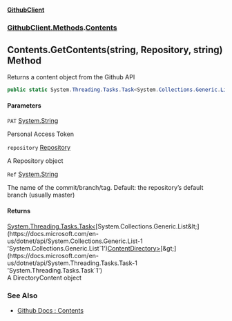 #### [GithubClient](index.md 'index')
### [GithubClient.Methods](GithubClient.Methods.md 'GithubClient.Methods').[Contents](GithubClient.Methods.Contents.md 'GithubClient.Methods.Contents')

## Contents.GetContents(string, Repository, string) Method

Returns a content object from the Github API

```csharp
public static System.Threading.Tasks.Task<System.Collections.Generic.List<GithubClient.Repositories.ContentDirectory>>? GetContents(string PAT, GithubClient.Repositories.Repository repository, string Ref="main");
```
#### Parameters

<a name='GithubClient.Methods.Contents.GetContents(string,GithubClient.Repositories.Repository,string).PAT'></a>

`PAT` [System.String](https://docs.microsoft.com/en-us/dotnet/api/System.String 'System.String')

Personal Access Token

<a name='GithubClient.Methods.Contents.GetContents(string,GithubClient.Repositories.Repository,string).repository'></a>

`repository` [Repository](GithubClient.Repositories.Repository.md 'GithubClient.Repositories.Repository')

A Repository object

<a name='GithubClient.Methods.Contents.GetContents(string,GithubClient.Repositories.Repository,string).Ref'></a>

`Ref` [System.String](https://docs.microsoft.com/en-us/dotnet/api/System.String 'System.String')

The name of the commit/branch/tag. Default: the repository’s default branch (usually master)

#### Returns
[System.Threading.Tasks.Task&lt;](https://docs.microsoft.com/en-us/dotnet/api/System.Threading.Tasks.Task-1 'System.Threading.Tasks.Task`1')[System.Collections.Generic.List&lt;](https://docs.microsoft.com/en-us/dotnet/api/System.Collections.Generic.List-1 'System.Collections.Generic.List`1')[ContentDirectory](GithubClient.Repositories.ContentDirectory.md 'GithubClient.Repositories.ContentDirectory')[&gt;](https://docs.microsoft.com/en-us/dotnet/api/System.Collections.Generic.List-1 'System.Collections.Generic.List`1')[&gt;](https://docs.microsoft.com/en-us/dotnet/api/System.Threading.Tasks.Task-1 'System.Threading.Tasks.Task`1')  
A DirectoryContent object

### See Also
- [Github Docs : Contents](https://docs.github.com/en/rest/repos/contents#get-repository-content 'https://docs.github.com/en/rest/repos/contents#get-repository-content')